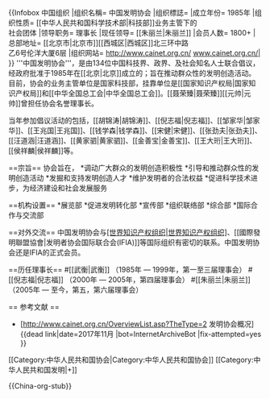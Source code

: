 {{Infobox 中国组织
|组织名稱= 中国发明协会
|组织標誌=
|成立年份= 1985年
|组织性质= [[中华人民共和国科学技术部|科技部]]业务主管下的<br>社会团体
|领导职务= 理事长
|现任领导= [[朱丽兰|朱丽兰]]
|会员人数= 1800+
|总部地址= [[北京市|北京市]][[西城区|西城区]]北三环中路<br>乙6号伦洋大厦6层
|组织网站= http://www.cainet.org.cn/ www.cainet.org.cn/|
}}
'''中国发明协会'''，是由134位中国科技界、政界、及社会知名人士联合倡议，经政府批准于1985年在[[北京|北京]]成立的；旨在推动群众性的发明创造活动。目前，协会的业务主管单位是国家科技部，挂靠单位是[[国家知识产权局|国家知识产权局]]和[[中华全国总工会|中华全国总工会]]。[[聂荣臻|聂荣臻]][[元帅|元帅]]曾担任协会名誉理事长。

当年参加倡议活动的包括，[[胡锦涛|胡锦涛]]、[[倪志福|倪志福]]、[[邹家华|邹家华]]、[[王兆国|王兆国]]、[[钱学森|钱学森]]、[[宋健|宋健]]、[[张劲夫|张劲夫]]、[[汪道涵|汪道涵]]、[[黄家驷|黄家驷]]、[[金善宝|金善宝]]、[[王大珩|王大珩]]、[[侯祥麟|侯祥麟]]等。

==宗旨==
协会旨在，
*调动广大群众的发明创造积极性
*引导和推动群众性的发明创造活动
*发掘和支持发明创造人才
*维护发明者的合法权益
*促进科学技术进步，为经济建设和社会发展服务

==机构设置==
*展览部
*促进发明转化部
*宣传部
*组织联络部
*综合部
*国际合作与交流部

==对外交流==
中国发明协会与[[世界知识产权组织|世界知识产权组织]](WIPO)、[[國際發明聯盟協會|发明者协会国际联合会(IFIA)]]等国际组织有密切的联系。中国发明协会还是IFIA的正式会员。

==历任理事长==
#[[武衡|武衡]] （1985年 — 1999年，第一至三届理事会）
#[[倪志福|倪志福]] （2000年 — 2005年，第四届理事会）
#[[朱丽兰|朱丽兰]] （2005年 — 至今，第五，第六届理事会）

== 参考文献 ==
* [http://www.cainet.org.cn/OverviewList.asp?TheType=2 发明协会概况]{{dead link|date=2017年11月 |bot=InternetArchiveBot |fix-attempted=yes }}

[[Category:中华人民共和国协会|Category:中华人民共和国协会]]
[[Category:中华人民共和国发明|+]]

{{China-org-stub}}